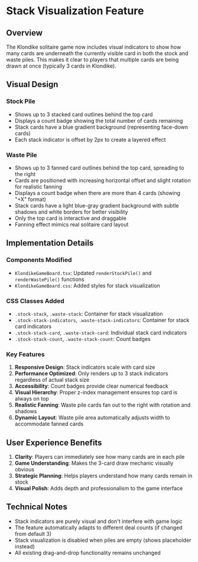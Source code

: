 # Stack Visualization Feature

## Overview

The Klondike solitaire game now includes visual indicators to show how many cards are underneath the currently visible card in both the stock and waste piles. This makes it clear to players that multiple cards are being drawn at once (typically 3 cards in Klondike).

## Visual Design

### Stock Pile
- Shows up to 3 stacked card outlines behind the top card
- Displays a count badge showing the total number of cards remaining
- Stack cards have a blue gradient background (representing face-down cards)
- Each stack indicator is offset by 2px to create a layered effect

### Waste Pile
- Shows up to 3 fanned card outlines behind the top card, spreading to the right
- Cards are positioned with increasing horizontal offset and slight rotation for realistic fanning
- Displays a count badge when there are more than 4 cards (showing "+X" format)
- Stack cards have a light blue-gray gradient background with subtle shadows and white borders for better visibility
- Only the top card is interactive and draggable
- Fanning effect mimics real solitaire card layout

## Implementation Details

### Components Modified
- `KlondikeGameBoard.tsx`: Updated `renderStockPile()` and `renderWastePile()` functions
- `KlondikeGameBoard.css`: Added styles for stack visualization

### CSS Classes Added
- `.stock-stack`, `.waste-stack`: Container for stack visualization
- `.stock-stack-indicators`, `.waste-stack-indicators`: Container for stack card indicators
- `.stock-stack-card`, `.waste-stack-card`: Individual stack card indicators
- `.stock-stack-count`, `.waste-stack-count`: Count badges

### Key Features
1. **Responsive Design**: Stack indicators scale with card size
2. **Performance Optimized**: Only renders up to 3 stack indicators regardless of actual stack size
3. **Accessibility**: Count badges provide clear numerical feedback
4. **Visual Hierarchy**: Proper z-index management ensures top card is always on top
5. **Realistic Fanning**: Waste pile cards fan out to the right with rotation and shadows
6. **Dynamic Layout**: Waste pile area automatically adjusts width to accommodate fanned cards

## User Experience Benefits

1. **Clarity**: Players can immediately see how many cards are in each pile
2. **Game Understanding**: Makes the 3-card draw mechanic visually obvious
3. **Strategic Planning**: Helps players understand how many cards remain in stock
4. **Visual Polish**: Adds depth and professionalism to the game interface

## Technical Notes

- Stack indicators are purely visual and don't interfere with game logic
- The feature automatically adapts to different deal counts (if changed from default 3)
- Stack visualization is disabled when piles are empty (shows placeholder instead)
- All existing drag-and-drop functionality remains unchanged